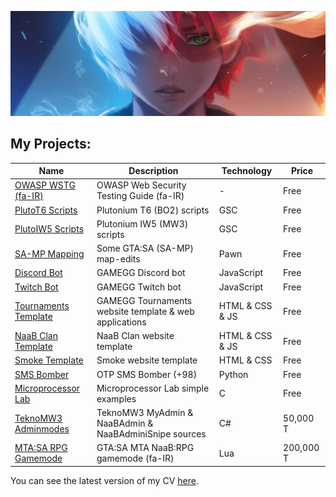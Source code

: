 ![MH11's Header](assets/header.jpg)

## My Projects:

| Name                                                                         | Description                                            | Technology      | Price     |
| ---------------------------------------------------------------------------- | ------------------------------------------------------ | --------------- | --------- |
| [OWASP WSTG (fa-IR)](https://github.com/whoismh11/owasp-wstg-fa)             | OWASP Web Security Testing Guide (fa-IR)               | -               | Free      |
| [PlutoT6 Scripts](https://github.com/whoismh11/plutot6-scripts)              | Plutonium T6 (BO2) scripts                             | GSC             | Free      |
| [PlutoIW5 Scripts](https://github.com/whoismh11/plutoiw5-scripts)            | Plutonium IW5 (MW3) scripts                            | GSC             | Free      |
| [SA-MP Mapping](https://github.com/whoismh11/samp-mapping)                   | Some GTA:SA (SA-MP) map-edits                          | Pawn            | Free      |
| [Discord Bot](https://github.com/whoismh11/discord-bot)                      | GAMEGG Discord bot                                     | JavaScript      | Free      |
| [Twitch Bot](https://github.com/whoismh11/twitch-bot)                        | GAMEGG Twitch bot                                      | JavaScript      | Free      |
| [Tournaments Template](https://github.com/whoismh11/tournaments-template)    | GAMEGG Tournaments website template & web applications | HTML & CSS & JS | Free      |
| [NaaB Clan Template](https://github.com/whoismh11/naabclan-template)         | NaaB Clan website template                             | HTML & CSS & JS | Free      |
| [Smoke Template](https://github.com/whoismh11/smoke-template)                | Smoke website template                                 | HTML & CSS      | Free      |
| [SMS Bomber](https://github.com/whoismh11/sms-bomber)                        | OTP SMS Bomber (+98)                                   | Python          | Free      |
| [Microprocessor Lab](https://github.com/whoismh11/microprocessor-lab)        | Microprocessor Lab simple examples                     | C               | Free      |
| [TeknoMW3 Adminmodes](https://gamegg.ir/files/file/21-teknomw3-admin-source) | TeknoMW3 MyAdmin & NaaBAdmin & NaaBAdminiSnipe sources | C#              | 50,000 T  |
| [MTA:SA RPG Gamemode](https://gamegg.ir/files/file/11-mta-rpg-gamemode)      | GTA:SA MTA NaaB:RPG gamemode (fa-IR)                   | Lua             | 200,000 T |

You can see the latest version of my CV [here](assets/cv.pdf).
